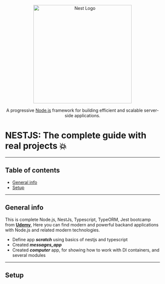 <p align="center">
  <a href="http://nestjs.com/" target="blank"><img src="https://nestjs.com/img/logo_text.svg" width="320" alt="Nest Logo" /></a>
</p>

[circleci-image]: https://img.shields.io/circleci/build/github/nestjs/nest/master?token=abc123def456
[circleci-url]: https://circleci.com/gh/nestjs/nest

  <p align="center">A progressive <a href="http://nodejs.org" target="_blank">Node.js</a> framework for building efficient and scalable server-side applications.</p>

# NESTJS: The complete guide with real projects 💥

---

## Table of contents
* [General info](#general-info)
* [Setup](#setup)

---

## General info
This is complete Node.js, NestJs, Typescript, TypeORM, Jest bootcamp from **[Udemy](https://www.udemy.com/course/nestjs-the-complete-developers-guide/)**,
Here you can find modern and powerful backand applications with Node.js and related modern technologies.
* Define app **_scratch_** using basics of nestjs and typescript
* Created **_messages_app_** 
* Created **_computer_** app, for showing how to work with DI containers, and several modules



---

## Setup

